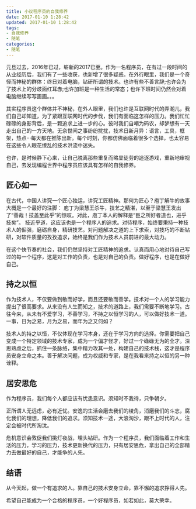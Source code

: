 ```yaml
---
title: 小议程序员的自我修养
date: 2017-01-10 1:28:42
updated: 2017-01-10 1:28:42
tags: 
- 自我修养
- 随笔
categories: 
- 随笔
---
```



元旦过去，2016年已过，崭新的2017已至。作为一名程序员，在有过一段时间的从业经历后，我们有了一些收获，也新增了很多疑惑。在外行眼里，我们是一个奇怪而神秘的群体：终日对着电脑，钻研所谓的技术。也许有些不善言辞;也许会为了技术上的分歧面红耳赤;也许加班是一种生活的常态；也许下班时间仍然会对着电脑继续写写画画。。。

其实程序员这个群体并不神秘，在外人眼里，我们也许是互联网时代的弄潮儿，我们自己却知道，为了紧跟互联网时代的步伐，我们有面临这怎样的压力。我们忙忙碌碌的身影背后，是一颗追求上进一步的心。彼时我们自嘲为码农，却梦想有一天走出自己的一方天地。无奈世间之事纷纷扰扰，技术日新月异：语言，工具，框架，热点···每天都在推陈出新。每个时刻，你都仿佛面临着很多个选择，也太容易在这些令人眼花缭乱的技术洪流中迷失。


也许，是时候静下心来，让自己脱离那些重复而略显徒劳的追逐游戏，重新地审视自己，去发现编程世界中程序员应该具有怎样的自我修养。



## 匠心如一
在古代，中国人讲究一个匠心独运，讲究工匠精神。那何为匠心？庖丁解牛的故事大概是一个最好的注脚：
庖丁为梁慧王杀牛，技艺之精湛，以至于梁慧王发出了“善哉！技盖至此乎”的惊叹。对此，庖丁本人的解释是“臣之所好者道也，进乎技矣”。
技近乎道，这应该也是一个程序人的追求。对待程序，始终要秉持一种技术人的倔强，磨砺自身，精研技艺。对问题解决之道的上下求索，对技巧的不断钻研，对软件质量的孜孜追求，始终是我们作为技术人员前进的最大动力。

在这个快节奏的社会，我们仍然坚持对工匠精神的追求。认真而用心地对待自己写过的每一个程序，这是对工作的负责，也是对自己的负责。做好程序，也是在做好自己。


## 持之以恒
作为技术人，不仅要做到敏而好学，而且还要敏而善学。技术对一个人的学习能力提出了很高要求。从来没有人生而知之，技术的道路上，我们需要不断地学习。古往今来，从未有不爱学习，不善学习，不持之以恒学习的人，可以做好技术一道。一事，日为之易，月为之易，而年为之又何如？

技术人的持之以恒，不仅体现在学习本身，还在于学习方向的选择。你需要把自己变成一个特定领域的技术专家，成为一个偏才怪才，好过一个碌碌无为的全才。深思熟虑之后，抓住一条脉络，集中精力攻其一处，构建自己的技术栈，这才是程序员安身立命之本。善于解决问题，成为权威和专家，是在我看来持之以恒的另一种诠释。


## 居安思危
作为程序员，我们每个人都应该有忧患意识。须知时不我待，只争朝夕。

正所谓人无远虑，必有近忧。安逸的生活会磨去我们的棱角，消磨我们的斗志，腐化我们的理想，降低我们的追求。须知技术一途，大浪淘沙，跟不上时代的人，注定会被时代所淘汰。

危机意识会敦促我们挑灯夜战，埋头钻研。作为一个程序员，我们面临着工作和生活的压力，学习的压力，技术更新换代的压力，只有居安思危，拿出自己的全部精力去做最好的自己，才能争的人先。



## 结语

从今天起，做一个有追求的人。靠自己的技术安身立命，靠不懈的追求挣得人先。

希望自己能成为一个合格的程序员，一个好程序员，如若如此，莫大荣幸。





